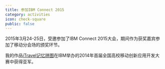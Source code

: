 ```yaml
---
title: 参加IBM Connect 2015
category: activities
icon: check-square
public: false
---
```


2015年3月24-25日，受邀参加了IBM Connect 2015大会，期间作为获奖嘉宾参加了移动分会场的颁奖环节。

我的作品[iTravel记忆拼图](https://github.com/wwsun/worklight-itravel-mobile/)在IBM举办的2014年首届全国高校移动创新应用开发大赛中获得亚军。